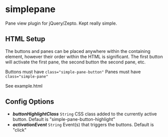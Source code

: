 simplepane
==========

Pane view plugin for jQuery/Zepto. Kept really simple.



HTML Setup
----------
The buttons and panes can be placed anywhere within the containing element,
however their order within the HTML is significant. The first button will
activate the first pane, the second button the second pane, etc.

Buttons must have `class="simple-pane-button"`
Panes   must have `class="simple-pane"`

See example.html


Config Options
--------------

- __*buttonHighlightClass*__ `String` CSS class added to the currently active button.
  Default is "simple-pane-button-highlight"
- __*activationEvent*__ `String` Event(s) that triggers the buttons.
  Default is "click"


